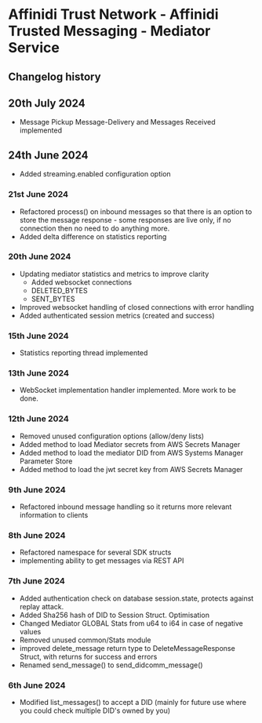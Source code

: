 # Affinidi Trust Network - Affinidi Trusted Messaging - Mediator Service

## Changelog history

## 20th July 2024

* Message Pickup Message-Delivery and Messages Received implemented

## 24th June 2024

* Added streaming.enabled configuration option

### 21st June 2024

* Refactored process() on inbound messages so that there is an option to store the message response - some responses are live only, if no connection then no need to do anything more.
* Added delta difference on statistics reporting

### 20th June 2024

* Updating mediator statistics and metrics to improve clarity
  * Added websocket connections
  * DELETED_BYTES
  * SENT_BYTES
* Improved websocket handling of closed connections with error handling
* Added authenticated session metrics (created and success)

### 15th June 2024

* Statistics reporting thread implemented

### 13th June 2024

* WebSocket implementation handler implemented. More work to be done.

### 12th June 2024

* Removed unused configuration options (allow/deny lists)
* Added method to load Mediator secrets from AWS Secrets Manager
* Added method to load the mediator DID from AWS Systems Manager Parameter Store
* Added method to load the jwt secret key from AWS Secrets Manager

### 9th June 2024

* Refactored inbound message handling so it returns more relevant information to clients

### 8th June 2024

* Refactored namespace for several SDK structs
* implementing ability to get messages via REST API

### 7th June 2024

* Added authentication check on database session.state, protects against replay attack.
* Added Sha256 hash of DID to Session Struct. Optimisation
* Changed Mediator GLOBAL Stats from u64 to i64 in case of negative values
* Removed unused common/Stats module
* improved delete_message return type to DeleteMessageResponse Struct, with returns for success and errors
* Renamed send_message() to send_didcomm_message()

### 6th June 2024

* Modified list_messages() to accept a DID (mainly for future use where you could check multiple DID's owned by you)
